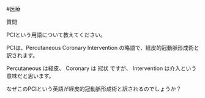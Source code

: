 #医療

質問

PCIという用語について教えてください。

PCIは、Percutaneous Coronary Intervention の略語で、経皮的冠動脈形成術と訳されます。

Percutaneous は経皮、
Coronary は 冠状
ですが、
Intervention は介入という意味だと思います。

なぜこのPCIという英語が経皮的冠動脈形成術と訳されるのでしょうか？

